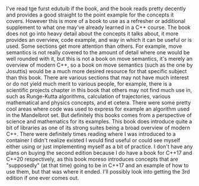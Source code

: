 I've read tge furst edutuib if the book, and the book reads pretty decently and provides a good straight to the point example for the concepts it covers. However this is more of a book to use as a refresher or additional supplement to what one may've already learned in a C++ course. The book does not go into heavy detail about the concepts it talks about, it more provides an overview, code example, and way in which it can be useful or is used. Some sections get more attention than others. For example, move semantics is not really covered to the amount of detail where one would be well rounded with it, but this is not a book on move semantics, it's merely an overview of modern C++, so a book on move semantics (such as the one by Josuttis) would be a much more desired resource for that specific subject than this book.
There are various sections that may not have much interest or do not yield much merit to various people, for example, there is a scientific projects chapter in this book that others may not find much use in, such as Runge-Kutta algorithms, calculation of trajectories, various mathematical and physics concepts, and et cetera. There were some pretty cool areas where code was used to express for example an algorithm used in the Mandelbrot set. But definitely this books comes from a perspective of science and mathematics for its examples.
This book does introduce quite a bit of libraries as one of its strong suites being a broad overview of modern C++. There were definitely times reading where I was introduced to a container I didn't realize existed I would find useful or could see myself either using or just implementing myself as a bit of practice. I don't have any plans on buying the second edition because I do have a book for C++17 and C++20 respectively, as this book moreso introduces concepts that are "supposedly" (at that time) going to be in C++17 and an example of how to use them, but that was where it ended. I'll possibly look into getting the 3rd edition if one ever comes out.
